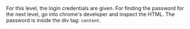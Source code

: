 For this level, the login credentials are given. For finding the password for the next level, go into chrome's developer and inspect the HTML. The password is inside the div tag: `content`.

